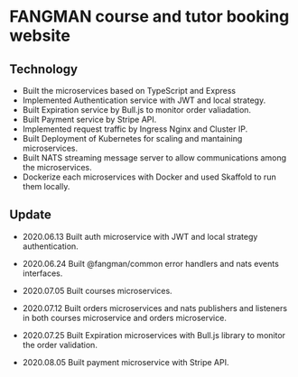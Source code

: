 # FANGMAN course and tutor booking website

## Technology

- Built the microservices based on TypeScript and Express
- Implemented Authentication service with JWT and local strategy.
- Built Expiration service by Bull.js to monitor order valiadation.
- Built Payment service by Stripe API.
- Implemented request traffic by Ingress Nginx and Cluster IP.
- Built Deployment of Kubernetes for scaling and mantaining microservices.
- Built NATS streaming message server to allow communications among the microservices.
- Dockerize each microservices with Docker and used Skaffold to run them locally.

## Update

- 2020.06.13
  Built auth microservice with JWT and local strategy authentication.

- 2020.06.24
  Built @fangman/common error handlers and nats events interfaces.

- 2020.07.05
  Built courses microservices.

- 2020.07.12
  Built orders microservices and nats publishers and listeners in both courses microservice and orders microservice.

- 2020.07.25
  Built Expiration microservices with Bull.js library to monitor the order validation.

- 2020.08.05
  Built payment microservice with Stripe API.
